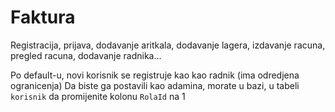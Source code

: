 # Faktura
Registracija, prijava, dodavanje aritkala, dodavanje lagera, izdavanje racuna, pregled racuna, dodavanje radnika...

Po default-u, novi korisnik se registruje kao kao radnik (ima odredjena ogranicenja)
Da biste ga postavili kao adamina, morate u bazi, u tabeli `korisnik` da promijenite kolonu `RolaId` na 1
